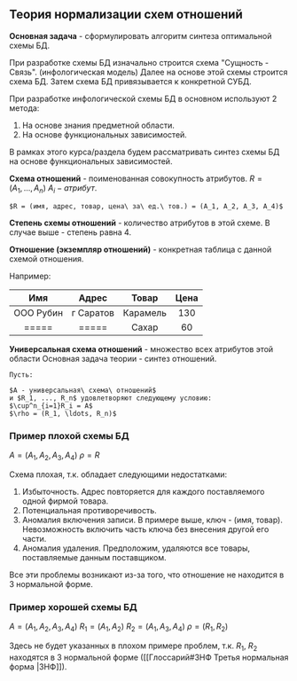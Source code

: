 ## Теория нормализации схем отношений

**Основная задача** - сформулировать алгоритм синтеза оптимальной схемы БД.

При разработке схемы БД изначально строится схема "Сущность - Связь". (инфологическая модель) Далее на основе этой схемы строится схема БД. Затем схема БД привязывается к конкретной СУБД.

При разработке инфологической схемы БД в основном используют 2 метода:
1) На основе знания предметной области.
2) На основе функциональных зависимостей.

В рамках этого курса/раздела будем рассматривать синтез схемы БД на основе функциональных зависимостей.


**Схема отношений** - поименованная совокупность атрибутов.
$R = (A_1, ..., A_n)$
$A_i - атрибут.$

```ad-example
$R = (имя, адрес, товар, цена\ за\ ед.\ тов.) = (A_1, A_2, A_3, A_4)$
```

**Степень схемы отношений** - количество атрибутов в этой схеме.
В случае выше - степень равна 4.

**Отношение (экземпляр отношений)** - конкретная таблица с данной схемой отношения.


Например:

|    Имя    |   Адрес   |  Товар   | Цена |
|:---------:|:---------:|:--------:|:----:|
| ООО Рубин | г Саратов | Карамель | 130  |
|   =====   |   =====   |  Сахар   |  60  |


**Универсальная схема отношений** - множество всех атрибутов этой области
Основная задача теории - синтез отношений.

```ad-example "Hi"
Пусть:

$А - универсальная\ схема\ отношений$
и $R_1, ..., R_n$ удовлетворяют следующему условию:
$\cup^n_{i=1}R_i = A$ 
$\rho = (R_1, \ldots, R_n)$
```


### Пример плохой схемы БД
$A = (A_1, A_2, A_3, A_4)$
$\rho = R$

Схема плохая, т.к. обладает следующими недостатками:
1. Избыточность. Адрес повторяется для каждого поставляемого одной фирмой товара.
2. Потенциальная противоречивость.
3. Аномалия включения записи. В примере выше, ключ - (имя, товар). Невозможность включить часть ключа без внесения другой его части.
4. Аномалия удаления. Предположим, удаляются все товары, поставляемые данным поставщиком.

Все эти проблемы возникают из-за того, что отношение не находится в 3 нормальной форме.

### Пример хорошей схемы БД
$A = (A_1, A_2, A_3, A_4)$
$R_1= (A_1, A_2)$
$R_2 = (A_1, A_3, A_4)$
$\rho = (R_1, R_2)$

Здесь не будет указанных в плохом примере проблем, т.к. $R_1$, $R_2$ находятся в 3 нормальной форме ([[Глоссарий#3НФ Третья нормальная форма |3НФ]]).
